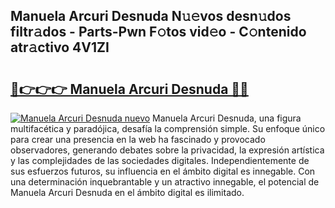 ## Manuela Arcuri Desnuda N𝚞𝚎vos desn𝚞dos filtr𝚊dos - Parts-Pwn F𝚘tos vid𝚎o - C𝚘ntenido atr𝚊ctivo 4V1ZI

# <h2><a href="http://mb8z9s.tromn.icu/?c=Manuela+Arcuri+Desnuda">🔗👉👉👉 Manuela Arcuri Desnuda 🔗🔗</a></h2>

[![Manuela Arcuri Desnuda nuevo](https://i.imgur.com/pEAQMta.gif)](http://mb8z9s.tromn.icu/?c=Manuela+Arcuri+Desnuda)
Manuela Arcuri Desnuda, una figura multifacética y paradójica, desafía la comprensión simple. Su enfoque único para crear una presencia en la web ha fascinado y provocado observadores, generando debates sobre la privacidad, la expresión artística y las complejidades de las sociedades digitales. Independientemente de sus esfuerzos futuros, su influencia en el ámbito digital es innegable. Con una determinación inquebrantable y un atractivo innegable, el potencial de Manuela Arcuri Desnuda en el ámbito digital es ilimitado.
